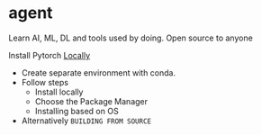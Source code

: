 # agent
Learn AI, ML, DL and tools used by doing. Open source to anyone


Install Pytorch [Locally](https://pytorch.org/get-started/locally/)
 - Create separate environment with conda.
 - Follow steps 
   - Install locally
   - Choose the Package Manager
   - Installing based on OS
- Alternatively `BUILDING FROM SOURCE`
